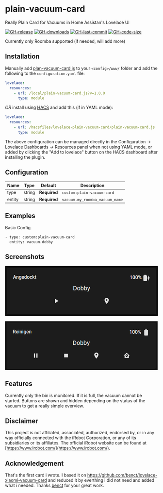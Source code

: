 # plain-vacuum-card

Really Plain Card for Vacuums in Home Assistan's Lovelace UI

[![GH-release](https://img.shields.io/github/v/release/firstaid80/lovelace-plain-vacuum-card.svg?style=flat-square)](https://github.com/firstaid80/lovelace-plain-vacuum-card/releases)
[![GH-downloads](https://img.shields.io/github/downloads/firstaid80/lovelace-plain-vacuum-card/total?style=flat-square)](https://github.com/firstaid80/lovelace-plain-vacuum-card/releases)
[![GH-last-commit](https://img.shields.io/github/last-commit/firstaid80/lovelace-plain-vacuum-card.svg?style=flat-square)](https://github.com/firstaid80/lovelace-plain-vacuum-card/commits/master)
[![GH-code-size](https://img.shields.io/github/languages/code-size/firstaid80/lovelace-plain-vacuum-card.svg?color=red&style=flat-square)](https://github.com/firstaid80/lovelace-plain-vacuum-card)

Currently only Roomba supported (if needed, will add more)

## Installation
Manually add [plan-vacuum-card.js](https://raw.githubusercontent.com/firstaid80/lovelace-plain-vacuum-card/master/plain-vacuum-card.js)
to your `<config>/www/` folder and add the following to the `configuration.yaml` file:
```yaml
lovelace:
  resources:
    - url: /local/plain-vacuum-card.js?v=1.0.0
      type: module
```

_OR_ install using [HACS](https://hacs.xyz/) and add this (if in YAML mode):
```yaml
lovelace:
  resources:
    - url: /hacsfiles/lovelace-plain-vacuum-card/plain-vacuum-card.js
      type: module
```
The above configuration can be managed directly in the Configuration -> Lovelace Dashboards -> Resources panel when not using YAML mode,
or added by clicking the "Add to lovelace" button on the HACS dashboard after installing the plugin.

## Configuration

| Name | Type | Default | Description
| ---- | ---- | ------- | -----------
| type | string | **Required** | `custom:plain-vacuum-card`
| entity | string | **Required** | `vacuum.my_roomba_vacuum_name`

## Examples
Basic Config
```
- type: custom:plain-vacuum-card
  entity: vacuum.dobby
```
## Screenshots
![plain-vacuum-card](https://raw.githubusercontent.com/firstaid80/lovelace-plain-vacuum-card/master/examples/plain-vacuum-card_docked.png)

![plain-vacuum-card](https://raw.githubusercontent.com/firstaid80/lovelace-plain-vacuum-card/master/examples/plain-vacuum-card_cleaning.png)

## Features
Currently only the bin is monitored. If it is full, the vacuum cannot be started. 
Buttons are shown and hidden depending on the status of the vacuum to get a really simple overview.

## Disclaimer

This project is not affiliated, associated, authorized, endorsed by, or in any way officially connected with the iRobot Corporation, or any of its subsidiaries or its affiliates. The official iRobot website can be found at  [https://www.irobot.com/](https://www.irobot.com/).


## Acknowledgement

That's the first card i wrote. I based it on https://github.com/benct/lovelace-xiaomi-vacuum-card and reduced it by everthing i did not need and added what i needed. Thanks [benct](https://github.com/benct) for your great work.
